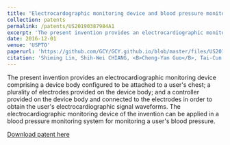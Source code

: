 ```yaml
---
title: "Electrocardographic monitoring device and blood pressure monitoring system using the same"
collection: patents
permalink: /patents/US20190387984A1
excerpt: 'The present invention provides an electrocardiographic monitoring device comprising a device body configured to be attached to a user’s chest; a plurality of electrodes provided on the device body; and a controller provided on the device body and connected to the electrodes in order to obtain the user’s electrocardiographic signal waveforms. The electrocardiographic monitoring device of the invention can be applied in a blood pressure monitoring system for monitoring a user’s blood pressure.'
date: 2016-12-01
venue: 'USPTO'
paperurl: 'https://github.com/GCY/GCY.github.io/blob/master/files/US20190387984A1.pdf'
citation: 'Shiming Lin, Shih-Wei CHIANG, <B>Cheng-Yan Guo</B>, Tai-Cun LIN, Wei-Chih Huang, Chun-Nan Chen, Ya-Ting Chang '
---
```

The present invention provides an electrocardiographic monitoring device comprising a device body configured to be attached to a user's chest; a plurality of electrodes provided on the device body; and a controller provided on the device body and connected to the electrodes in order to obtain the user's electrocardiographic signal waveforms. The electrocardiographic monitoring device of the invention can be applied in a blood pressure monitoring system for monitoring a user's blood pressure.
<!--
<p align="center">
    <img src="/res/patent/ecg.png" width="600" height="800">
</p>
-->
[Download patent here](https://github.com/GCY/GCY.github.io/blob/master/files/US20190387984A1.pdf)

